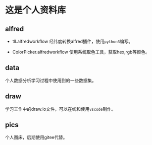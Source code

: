 # 这是个人资料库

## alfred

- tll.alfredworkflow 
经纬度转换alfred插件，使用`python3`编写。

- ColorPicker.alfredworkflow
使用系统取色工具，获取hex,rgb等颜色。

## data
个人数据分析学习过程中使用到的一些数据集。

## draw
学习工作中的draw.io文件，可以在线和使用`vscode`制作。

## pics
个人图床，后期使用gitee代替。

